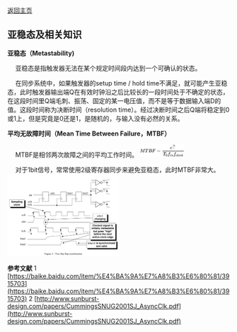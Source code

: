 [返回主页](../../README.md)

## 亚稳态及相关知识
**亚稳态（Metastability)**

&emsp; 亚稳态是指触发器无法在某个规定时间段内达到一个可确认的状态。

&emsp; 在同步系统中，如果触发器的setup time / hold time不满足，就可能产生亚稳态，此时触发器输出端Q在有效时钟沿之后比较长的一段时间处于不确定的状态，在这段时间里Q端毛刺、振荡、固定的某一电压值，而不是等于数据输入端D的值。这段时间称为决断时间（resolution time）。经过决断时间之后Q端将稳定到0或1上，但是究竟是0还是1，是随机的，与输入没有必然的关系。

**平均无故障时间（Mean Time Between Failure，MTBF）**

&emsp; MTBF是相邻两次故障之间的平均工作时间。
<img src="./eq1.png" width="20%" height="20%">

&emsp; 对于1bit信号，常常使用2级寄存器同步来避免亚稳态，此时MTBF非常大。
<img src="./fig1.png" width="50%" height="50%">

**参考文献**
1 [https://baike.baidu.com/item/%E4%BA%9A%E7%A8%B3%E6%80%81/3915703](https://baike.baidu.com/item/%E4%BA%9A%E7%A8%B3%E6%80%81/3915703)
2 [http://www.sunburst-design.com/papers/CummingsSNUG2001SJ_AsyncClk.pdf](http://www.sunburst-design.com/papers/CummingsSNUG2001SJ_AsyncClk.pdf)